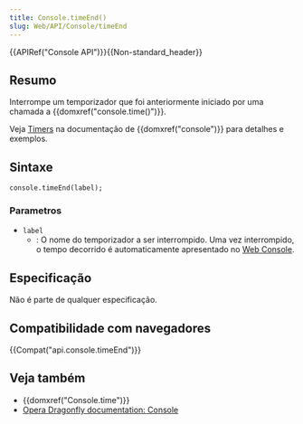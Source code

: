 ```yaml
---
title: Console.timeEnd()
slug: Web/API/Console/timeEnd
---
```

{{APIRef("Console API")}}{{Non-standard_header}}

## Resumo

Interrompe um temporizador que foi anteriormente iniciado por uma chamada a {{domxref("console.time()")}}.

Veja [Timers](/pt-BR/docs/DOM/console#Timers) na documentação de {{domxref("console")}} para detalhes e exemplos.

## Sintaxe

```
console.timeEnd(label);
```

### Parametros

- `label`
  - : O nome do temporizador a ser interrompido. Uma vez interrompido, o tempo decorrido é automaticamente apresentado no [Web Console](/pt-BR/docs/Tools/Web_Console).

## Especificação

Não é parte de qualquer especificação.

## Compatibilidade com navegadores

{{Compat("api.console.timeEnd")}}

## Veja também

- {{domxref("Console.time")}}
- [Opera Dragonfly documentation: Console](http://www.opera.com/dragonfly/documentation/console/)
